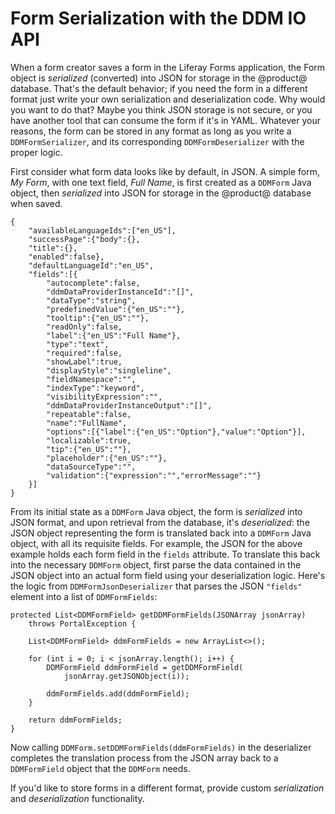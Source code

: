 # Form Serialization with the DDM IO API

When a form creator saves a form in the Liferay Forms application, the Form
object is _serialized_ (converted) into JSON for storage in the @product@
database. That's the default behavior; if you need the form in a different
format just write your own serialization and deserialization code. Why would you
want to do that? Maybe you think JSON storage is not secure, or you have another
tool that can consume the form if it's in YAML. Whatever your reasons, the form
can be stored in any format as long as you write a `DDMFormSerializer`, and its
corresponding `DDMFormDeserializer` with the proper logic.

First consider what form data looks like by default, in JSON. A simple form, _My
Form_, with one text field, _Full Name_, is first created as a `DDMForm` Java
object, then _serialized_ into JSON for storage in the @product@ database when
saved.

    {
        "availableLanguageIds":["en_US"],
        "successPage":{"body":{},
        "title":{},
        "enabled":false},
        "defaultLanguageId":"en_US",
        "fields":[{
            "autocomplete":false,
            "ddmDataProviderInstanceId":"[]",
            "dataType":"string",
            "predefinedValue":{"en_US":""},
            "tooltip":{"en_US":""},
            "readOnly":false,
            "label":{"en_US":"Full Name"},
            "type":"text",
            "required":false,
            "showLabel":true,
            "displayStyle":"singleline",
            "fieldNamespace":"",
            "indexType":"keyword",
            "visibilityExpression":"",
            "ddmDataProviderInstanceOutput":"[]",
            "repeatable":false,
            "name":"FullName",
            "options":[{"label":{"en_US":"Option"},"value":"Option"}],
            "localizable":true,
            "tip":{"en_US":""},
            "placeholder":{"en_US":""},
            "dataSourceType":"",
            "validation":{"expression":"","errorMessage":""}
        }]
    }

From its initial state as a `DDMForm` Java object, the form is _serialized_ into
JSON format, and upon retrieval from the database, it's _deserialized_: 
the JSON object representing the form is translated back into a `DDMForm` Java
object, with all its requisite fields. For example, the JSON for the above
example holds each form field in the `fields` attribute. To translate
this back into the necessary `DDMForm` object, first parse the data contained in
the JSON object into an actual form field using your deserialization logic.
Here's the logic from `DDMFormJsonDeserializer` that parses the JSON `"fields"`
element into a list of `DDMFormFields`:

	protected List<DDMFormField> getDDMFormFields(JSONArray jsonArray)
		throws PortalException {

		List<DDMFormField> ddmFormFields = new ArrayList<>();

		for (int i = 0; i < jsonArray.length(); i++) {
			DDMFormField ddmFormField = getDDMFormField(
				jsonArray.getJSONObject(i));

			ddmFormFields.add(ddmFormField);
		}

		return ddmFormFields;
	}

Now calling `DDMForm.setDDMFormFields(ddmFormFields)` in the deserializer
completes the translation process from the JSON array back to a `DDMFormField`
object that the `DDMForm` needs.

If you'd like to store forms in a different format, provide custom
_serialization_ and _deserialization_ functionality.

